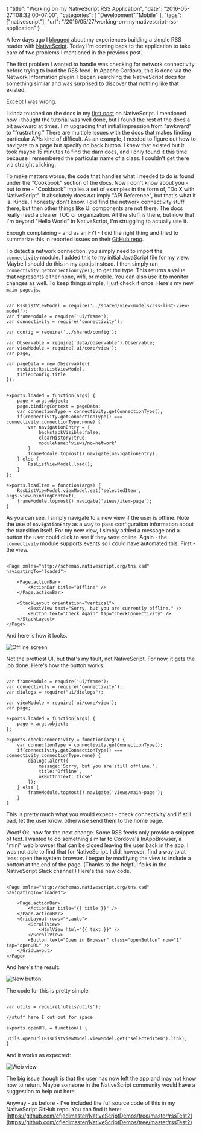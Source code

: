 
{
	"title": "Working on my NativeScript RSS Application",
	"date": "2016-05-27T08:32:00-07:00",
	"categories": [
		"Development","Mobile"
	],
	"tags": ["nativescript"],
	"url": "/2016/05/27/working-on-my-nativescript-rss-application"
}

A few days ago I [blogged](https://www.raymondcamden.com/2016/05/23/a-simple-rss-reader-in-nativescript/) about my experiences building a simple RSS reader with [NativeScript](https://www.nativescript.org/). Today I'm coming back to the application to take care of two problems I mentioned in the previous post.

<!--more-->

The first problem I wanted to handle was checking for network connectivity before trying to load the RSS feed. In Apache Cordova, this is done via the Network Information plugin. I began searching the NativeScript docs for something similar and was surprised to discover that nothing like that existed.

Except I was wrong.

I kinda touched on the docs in my [first post](https://www.raymondcamden.com/2016/05/16/thoughts-on-nativescript-20/) on NativeScript. I mentioned how I thought the tutorial was well done, but I found the rest of the docs a bit awkward at times. I'm upgrading that initial impression from "awkward" to "frustrating." There are multiple issues with the docs that makes finding particular APIs kind of difficult. As an example, I needed to figure out how to navigate to a page but specify no back button. I knew that existed but it took maybe 15 minutes to find the darn docs, and I only found it this time because I remembered the particular name of a class. I couldn't get there via straight clicking.

To make matters worse, the code that handles what I needed to do is found under the "Cookbook" section of the docs. Now I don't know about you - but to me - "Cookbook" implies a set of examples in the form of, "Do X with NativeScript". It absolutely does *not* imply "API Reference", but that's what it is. Kinda. I honestly don't know. I did find the network connectivity stuff there, but then other things like UI components are not there. The docs really need a clearer TOC or organization. All the stuff is there, but now that I'm beyond "Hello World" in NativeScript, I'm struggling to actually use it. 

Enough complaining - and as an FYI - I did the right thing and tried to summarize this in reported issues on their [GitHub repo](https://github.com/nativescript/docs). 

To detect a network connection, you simply need to import the <code>[connectivity](http://docs.nativescript.org/cookbook/connectivity)</code> module. I added this to my initial JavaScript file for my view. Maybe I should do this in my app.js instead. I then simply ran `connectivity.getConnectionType();` to get the type. This returns a value that represents either none, wifi, or mobile. You can also use it to monitor changes as well. To keep things simple, I just check it once. Here's my new `main-page.js`.

<pre><code class="language-javascript">
var RssListViewModel = require('../shared/view-models/rss-list-view-model');
var frameModule = require('ui/frame');
var connectivity = require('connectivity');

var config = require('../shared/config');

var Observable = require('data/observable').Observable;
var viewModule = require('ui/core/view');
var page;

var pageData = new Observable({
	rssList:RssListViewModel,
	title:config.title
});


exports.loaded = function(args) {
	page = args.object;
	page.bindingContext = pageData;
	var connectionType = connectivity.getConnectionType();
	if(connectivity.getConnectionType() === connectivity.connectionType.none) {
		var navigationEntry = {
			backstackVisible:false,
			clearHistory:true,
			moduleName:'views/no-network'
		}
		frameModule.topmost().navigate(navigationEntry);
	} else {
		RssListViewModel.load();
	}
};

exports.loadItem = function(args) {
	RssListViewModel.viewModel.set('selectedItem', args.view.bindingContext);
	frameModule.topmost().navigate('views/item-page');
}
</code></pre>

As you can see, I simply navigate to a new view if the user is offline. Note the use of `navigationEnty` as a way to pass configuration information about the transition itself. For my new view, I simply added a message and a button the user could click to see if they were online. Again - the `connectivity` module supports events so I could have automated this. First - the view.

<pre><code class="language-javascript">
&lt;Page xmlns=&quot;http://schemas.nativescript.org/tns.xsd&quot; navigatingTo=&quot;loaded&quot;&gt;

	&lt;Page.actionBar&gt;
		&lt;ActionBar title=&quot;Offline&quot; /&gt;
	&lt;/Page.actionBar&gt;

	&lt;StackLayout orientation=&quot;vertical&quot;&gt;
		&lt;TextView text=&quot;Sorry, but you are currently offline.&quot; /&gt;
		&lt;Button text=&quot;Check Again&quot; tap=&quot;checkConnectivity&quot; /&gt;
	&lt;/StackLayout&gt;
&lt;/Page&gt;
</code></pre>

And here is how it looks.

<img src="https://static.raymondcamden.com/images/2016/05/rss2ns.png" class="imgborder" alt="Offline screen">

Not the prettiest UI, but that's my fault, not NativeScript. For now, it gets the job done. Here's how the button works.

<pre><code class="language-javascript">
var frameModule = require('ui/frame');
var connectivity = require('connectivity');
var dialogs = require("ui/dialogs");

var viewModule = require('ui/core/view');
var page;

exports.loaded = function(args) {
	page = args.object;
};

exports.checkConnectivity = function(args) {
	var connectionType = connectivity.getConnectionType();
	if(connectivity.getConnectionType() === connectivity.connectionType.none) {
		dialogs.alert({
			message:'Sorry, but you are still offline.',
			title:'Offline',
			okButtonText:'Close'
		});
	} else {
		frameModule.topmost().navigate('views/main-page');
	}
}
</code></pre>

This is pretty much what you would expect - check connectivity and if still bad, let the user know, otherwise send them to the home page. 

Woot! Ok, now for the next change. Some RSS feeds only provide a snippet of text. I wanted to do something similar to Cordova's InAppBrowser, a "mini" web browser that can be closed leaving the user back in the app. I was not able to find that for NativeScript. I did, however, find a way to at least open the system browser. I began by modifying the view to include a bottom at the end of the page. (Thanks to the helpful folks in the NativeScript Slack channel!) Here's the new code.

<pre><code class="language-javascript">
&lt;Page xmlns=&quot;http://schemas.nativescript.org/tns.xsd&quot; navigatingTo=&quot;loaded&quot;&gt;

	&lt;Page.actionBar&gt;
		&lt;ActionBar title=&quot;{{ title }}&quot; /&gt;
	&lt;/Page.actionBar&gt;
	&lt;GridLayout rows=&quot;*,auto&quot;&gt;
		&lt;ScrollView&gt;
			&lt;HtmlView html=&quot;{{ text }}&quot; /&gt;
		&lt;/ScrollView&gt;
		&lt;Button text=&quot;Open in Browser&quot; class=&quot;openButton&quot; row=&quot;1&quot; tap=&quot;openURL&quot; /&gt;
	&lt;/GridLayout&gt;
&lt;/Page&gt;
</code></pre>

And here's the result:

<img src="https://static.raymondcamden.com/images/2016/05/rss2ns2.png" class="imgborder" alt="New button">

The code for this is pretty simple:

<pre><code class="language-javascript">
var utils = require('utils/utils');

//stuff here I cut out for space

exports.openURL = function() {
	utils.openUrl(RssListViewModel.viewModel.get('selectedItem').link);	
}
</code></pre>

And it works as expected:

<img src="https://static.raymondcamden.com/images/2016/05/rss2ns3.png" class="imgborder" alt="Web view">

The big issue though is that the user has now left the app and may not know how to return. Maybe someone in the NativeScript community would have a suggestion to help out here. 

Anyway - as before - I've included the full source code of this in my NativeScript GitHub repo. You can find it here: [https://github.com/cfjedimaster/NativeScriptDemos/tree/master/rssTest2](https://github.com/cfjedimaster/NativeScriptDemos/tree/master/rssTest2)

